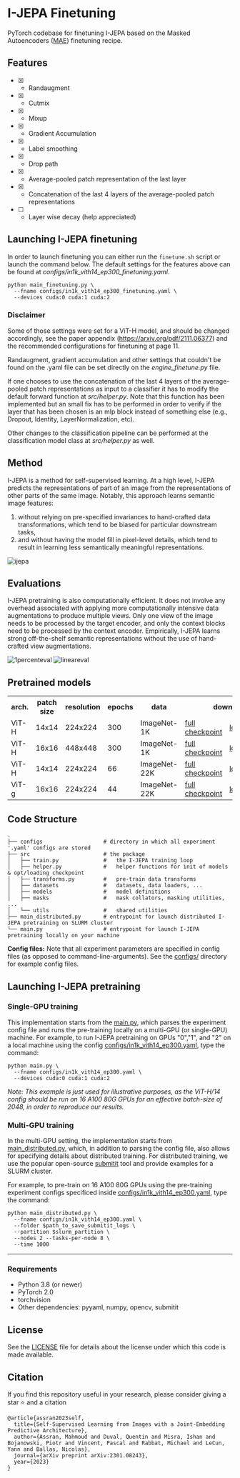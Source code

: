 # I-JEPA Finetuning

PyTorch codebase for finetuning I-JEPA based on the Masked Autoencoders ([MAE](https://github.com/facebookresearch/mae)) finetuning recipe.

## Features
- [x] - Randaugment
- [x] - Cutmix
- [x] - Mixup
- [x] - Gradient Accumulation
- [x] - Label smoothing
- [x] - Drop path
- [x] - Average-pooled patch representation of the last layer
- [x] - Concatenation of the last 4 layers of the average-pooled patch representations
- [ ] - Layer wise decay (help appreciated)

## Launching I-JEPA finetuning
In order to launch finetuning you can either run the ```finetune.sh``` script or launch the command below. The default settings for the features above can be found at _configs/in1k_vith14_ep300_finetuning.yaml_.  

```
python main_finetuning.py \
  --fname configs/in1k_vith14_ep300_finetuning.yaml \
  --devices cuda:0 cuda:1 cuda:2
```

### Disclaimer
Some of those settings were set for a ViT-H model, and should be changed accordingly, see the paper appendix (https://arxiv.org/pdf/2111.06377) and the recommended configurations for finetuning at page 11.  

Randaugment, gradient accumulation and other settings that couldn't be found on the .yaml file can be set directly on the _engine_finetune.py_ file.

If one chooses to use the concatenation of the last 4 layers of the average-pooled patch representations as input to a classifier it has to modify the default forward function at _src/helper.py_. Note that this function has been implemented but an small fix has to be performed in order to verify if the layer that has been chosen is an mlp block instead of something else (e.g., Dropout, Identity, LayerNormalization, etc).

Other changes to the classification pipeline can be performed at the classification model class at _src/helper.py_ as well.

## Method
I-JEPA is a method for self-supervised learning. At a high level, I-JEPA predicts the representations of part of an image from the representations of other parts of the same image. Notably, this approach learns semantic image features:
1. without relying on pre-specified invariances to hand-crafted data transformations, which tend to be biased for particular downstream tasks,
2. and without having the model fill in pixel-level details, which tend to result in learning less semantically meaningful representations.

![ijepa](https://github.com/facebookresearch/ijepa/assets/7530871/dbad94ab-ac35-433b-8b4c-ca227886d311)


## Evaluations

I-JEPA pretraining is also computationally efficient.
It does not involve any overhead associated with applying more computationally intensive data augmentations to produce multiple views.
Only one view of the image needs to be processed by the target encoder, and only the context blocks need to be processed by the context encoder.
Empirically, I-JEPA learns strong off-the-shelf semantic representations without the use of hand-crafted view augmentations.

![1percenteval](https://github.com/facebookresearch/ijepa/assets/7530871/e6e5291f-ca51-43a4-a6cf-069811094ece)
![lineareval](https://github.com/facebookresearch/ijepa/assets/7530871/d8cffa73-5350-444e-987a-7e131a86d767)


## Pretrained models

<table>
  <tr>
    <th colspan="1">arch.</th>
    <th colspan="1">patch size</th>
    <th colspan="1">resolution</th>
    <th colspan="1">epochs</th>
    <th colspan="1">data</th>
    <th colspan="3">download</th>
  </tr>
  <tr>
    <td>ViT-H</td>
    <td>14x14</td>
    <td>224x224</td>
    <td>300</td>
    <td>ImageNet-1K</td>
    <td><a href="https://dl.fbaipublicfiles.com/ijepa/IN1K-vit.h.14-300e.pth.tar">full checkpoint</a></td>
    <td><a href="https://dl.fbaipublicfiles.com/ijepa/IN1K-vit.h.14-logs-rank.0.csv">logs</a></td>
    <td><a href="https://github.com/facebookresearch/ijepa/blob/main/configs/in1k_vith14_ep300.yaml">configs</a></td>
  </tr>
  <tr>
    <td>ViT-H</td>
    <td>16x16</td>
    <td>448x448</td>
    <td>300</td>
    <td>ImageNet-1K</td>
    <td><a href="https://dl.fbaipublicfiles.com/ijepa/IN1K-vit.h.16-448px-300e.pth.tar">full checkpoint</a></td>
    <td><a href="https://dl.fbaipublicfiles.com/ijepa/IN1K-vit.h.16.448-logs-rank.0.csv">logs</a></td>
    <td><a href="https://github.com/facebookresearch/ijepa/blob/main/configs/in1k_vith16-448_ep300.yaml">configs</a></td>
  </tr>
  <tr>
    <td>ViT-H</td>
    <td>14x14</td>
    <td>224x224</td>
    <td>66</td>
    <td>ImageNet-22K</td>
    <td><a href="https://dl.fbaipublicfiles.com/ijepa/IN22K-vit.h.14-900e.pth.tar">full checkpoint</a></td>
    <td><a href="https://dl.fbaipublicfiles.com/ijepa/IN22K-vit.h.14-logs-rank.0.csv">logs</a></td>
    <td><a href="https://github.com/facebookresearch/ijepa/blob/main/configs/in22k_vith14_ep66.yaml">configs</a></td>
  </tr>
  <tr>
    <td>ViT-g</td>
    <td>16x16</td>
    <td>224x224</td>
    <td>44</td>
    <td>ImageNet-22K</td>
    <td><a href="https://dl.fbaipublicfiles.com/ijepa/IN22K-vit.g.16-600e.pth.tar">full checkpoint</a></td>
    <td><a href="https://dl.fbaipublicfiles.com/ijepa/IN22K-vit.g.16-logs-rank.0.csv">logs</a></td>
    <td><a href="https://github.com/facebookresearch/ijepa/blob/main/configs/in22k_vitg16_ep44.yaml">configs</a></td>
  </tr>
</table>

## Code Structure

```
.
├── configs                   # directory in which all experiment '.yaml' configs are stored
├── src                       # the package
│   ├── train.py              #   the I-JEPA training loop
│   ├── helper.py             #   helper functions for init of models & opt/loading checkpoint
│   ├── transforms.py         #   pre-train data transforms
│   ├── datasets              #   datasets, data loaders, ...
│   ├── models                #   model definitions
│   ├── masks                 #   mask collators, masking utilities, ...
│   └── utils                 #   shared utilities
├── main_distributed.py       # entrypoint for launch distributed I-JEPA pretraining on SLURM cluster
└── main.py                   # entrypoint for launch I-JEPA pretraining locally on your machine
```

**Config files:**
Note that all experiment parameters are specified in config files (as opposed to command-line-arguments). See the [configs/](configs/) directory for example config files.

## Launching I-JEPA pretraining

### Single-GPU training
This implementation starts from the [main.py](main.py), which parses the experiment config file and runs the pre-training locally on a multi-GPU (or single-GPU) machine. For example, to run I-JEPA pretraining on GPUs "0","1", and "2" on a local machine using the config [configs/in1k_vith14_ep300.yaml](configs/in1k_vith14_ep300.yaml), type the command:
```
python main.py \
  --fname configs/in1k_vith14_ep300.yaml \
  --devices cuda:0 cuda:1 cuda:2
```
*Note: This example is just used for illustrative purposes, as the ViT-H/14 config should be run on 16 A100 80G GPUs for an effective batch-size of 2048, in order to reproduce our results.*

### Multi-GPU training
In the multi-GPU setting, the implementation starts from [main_distributed.py](main_distributed.py), which, in addition to parsing the config file, also allows for specifying details about distributed training. For distributed training, we use the popular open-source [submitit](https://github.com/facebookincubator/submitit) tool and provide examples for a SLURM cluster.

For example, to pre-train on 16 A100 80G GPUs using the pre-training experiment configs specificed inside [configs/in1k_vith14_ep300.yaml](configs/in1k_vith14_ep300.yaml), type the command:
```
python main_distributed.py \
  --fname configs/in1k_vith14_ep300.yaml \
  --folder $path_to_save_submitit_logs \
  --partition $slurm_partition \
  --nodes 2 --tasks-per-node 8 \
  --time 1000
```

---

### Requirements
* Python 3.8 (or newer)
* PyTorch 2.0
* torchvision
* Other dependencies: pyyaml, numpy, opencv, submitit

## License
See the [LICENSE](./LICENSE) file for details about the license under which this code is made available.

## Citation
If you find this repository useful in your research, please consider giving a star :star: and a citation
```
@article{assran2023self,
  title={Self-Supervised Learning from Images with a Joint-Embedding Predictive Architecture},
  author={Assran, Mahmoud and Duval, Quentin and Misra, Ishan and Bojanowski, Piotr and Vincent, Pascal and Rabbat, Michael and LeCun, Yann and Ballas, Nicolas},
  journal={arXiv preprint arXiv:2301.08243},
  year={2023}
}
